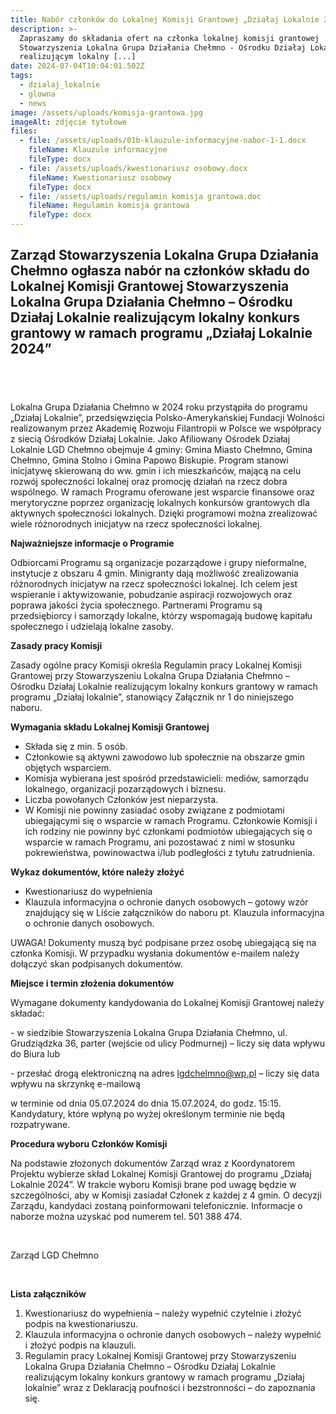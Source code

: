 ```yaml
---
title: Nabór członków do Lokalnej Komisji Grantowej „Działaj Lokalnie 2024”
description: >-
  Zapraszamy do składania ofert na członka lokalnej komisji grantowej
  Stowarzyszenia Lokalna Grupa Działania Chełmno - Ośrodku Działaj Lokalnie
  realizującym lokalny [...]
date: 2024-07-04T10:04:01.502Z
tags:
  - dzialaj_lokalnie
  - glowna
  - news
image: /assets/uploads/komisja-grantowa.jpg
imageAlt: zdjęcie tytułowe
files:
  - file: /assets/uploads/01b-klauzule-informacyjne-nabor-1-1.docx
    fileName: Klauzule informacyjne
    fileType: docx
  - file: /assets/uploads/kwestionariusz osobowy.docx
    fileName: Kwestionariusz osobowy
    fileType: docx
  - file: /assets/uploads/regulamin komisja grantowa.doc
    fileName: Regulamin komisja grantowa
    fileType: docx
---
```

## <p class="center">Zarząd Stowarzyszenia Lokalna Grupa Działania Chełmno ogłasza nabór na członków składu do Lokalnej Komisji Grantowej Stowarzyszenia Lokalna Grupa Działania Chełmno – Ośrodku Działaj Lokalnie realizującym lokalny konkurs grantowy w ramach programu „Działaj Lokalnie 2024”</p>

## <BR>

Lokalna Grupa Działania Chełmno w 2024 roku przystąpiła do programu „Działaj Lokalnie”, przedsięwzięcia Polsko-Amerykańskiej Fundacji Wolności realizowanym przez Akademię Rozwoju Filantropii w Polsce we współpracy z siecią Ośrodków Działaj Lokalnie. Jako Afiliowany Ośrodek Działaj Lokalnie LGD Chełmno obejmuje 4 gminy: Gmina Miasto Chełmno, Gmina Chełmno, Gmina Stolno i Gmina Papowo Biskupie. Program stanowi inicjatywę skierowaną do ww. gmin i ich mieszkańców, mającą na celu rozwój społeczności lokalnej oraz  promocję działań na rzecz dobra wspólnego. W ramach Programu oferowane jest wsparcie finansowe oraz merytoryczne poprzez organizację lokalnych konkursów grantowych dla aktywnych społeczności lokalnych. Dzięki programowi można zrealizować wiele różnorodnych inicjatyw na rzecz społeczności lokalnej.

**Najważniejsze informacje o Programie**

Odbiorcami Programu są organizacje pozarządowe i grupy nieformalne, instytucje z obszaru 4 gmin. Minigranty dają możliwość zrealizowania różnorodnych inicjatyw na rzecz społeczności lokalnej. Ich celem jest wspieranie i aktywizowanie, pobudzanie aspiracji rozwojowych oraz poprawa jakości życia społecznego. Partnerami Programu są przedsiębiorcy i samorządy lokalne, którzy wspomagają budowę kapitału społecznego i udzielają lokalne zasoby.

**Zasady pracy Komisji**

Zasady ogólne pracy Komisji określa Regulamin pracy Lokalnej Komisji Grantowej przy Stowarzyszeniu Lokalna Grupa Działania Chełmno – Ośrodku Działaj Lokalnie realizującym lokalny konkurs grantowy w ramach programu „Działaj lokalnie”, stanowiący Załącznik nr 1 do niniejszego naboru.

**Wymagania składu Lokalnej Komisji Grantowej**

* Składa się z min. 5 osób.
* Członkowie są aktywni zawodowo lub społecznie na obszarze gmin objętych wsparciem.
* Komisja wybierana jest spośród przedstawicieli: mediów, samorządu lokalnego, organizacji pozarządowych i biznesu. 
* Liczba powołanych Członków jest nieparzysta.
* W Komisji nie powinny zasiadać osoby związane z podmiotami ubiegającymi się o wsparcie w ramach Programu. Członkowie Komisji i ich rodziny nie powinny być członkami podmiotów ubiegających się o wsparcie w ramach Programu, ani pozostawać z nimi w stosunku pokrewieństwa, powinowactwa i/lub podległości z tytułu zatrudnienia.

**Wykaz dokumentów, które należy złożyć**

* Kwestionariusz do wypełnienia
* Klauzula informacyjna o ochronie danych osobowych – gotowy wzór znajdujący się w Liście załączników do naboru pt. Klauzula informacyjna o ochronie danych osobowych.

UWAGA! Dokumenty muszą być podpisane przez osobę ubiegającą się na członka Komisji. W przypadku wysłania dokumentów e-mailem należy dołączyć skan podpisanych dokumentów.

**Miejsce i termin złożenia dokumentów**

Wymagane dokumenty kandydowania do Lokalnej Komisji Grantowej należy składać:

\- w siedzibie Stowarzyszenia Lokalna Grupa Działania Chełmno, ul. Grudziądzka 36, parter (wejście od ulicy Podmurnej) – liczy się data wpływu do Biura lub 

\- przesłać drogą elektroniczną na adres lgdchelmno@wp.pl – liczy się data wpływu na skrzynkę e-mailową

w terminie od dnia 05.07.2024 do dnia 15.07.2024, do godz. 15:15. Kandydatury, które wpłyną po wyżej określonym terminie nie będą rozpatrywane.

**Procedura wyboru Członków Komisji**

Na podstawie złożonych dokumentów Zarząd wraz z Koordynatorem Projektu wybierze skład Lokalnej Komisji Grantowej do programu „Działaj Lokalnie 2024”. W trakcie wyboru Komisji brane pod uwagę będzie w szczególności, aby w Komisji zasiadał Członek z każdej z 4 gmin. O decyzji Zarządu, kandydaci zostaną poinformowani telefonicznie. Informacje o naborze można uzyskać pod numerem tel. 501 388 474.

<BR>

Zarząd LGD Chełmno 

<BR>

**Lista załączników**

1. Kwestionariusz do wypełnienia – należy wypełnić czytelnie i złożyć podpis na kwestionariuszu.
2. Klauzula informacyjna o ochronie danych osobowych – należy wypełnić i złożyć podpis na klauzuli.
3. Regulamin pracy Lokalnej Komisji Grantowej przy Stowarzyszeniu Lokalna Grupa Działania Chełmno – Ośrodku Działaj Lokalnie realizującym lokalny konkurs grantowy w ramach programu „Działaj lokalnie” wraz z Deklaracją poufności i bezstronności – do zapoznania się.
